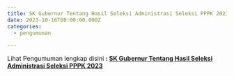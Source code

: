 ```yaml
---
title: SK Gubernur Tentang Hasil Seleksi Administrasi Seleksi PPPK 2023
date: 2023-10-16T00:00:00.000Z
categories:
  - pengumuman

---
```


Lihat Pengumuman lengkap disini **: [SK Gubernur Tentang Hasil Seleksi Administrasi Seleksi PPPK 2023](https://bkd.nttprov.go.id/web/wp-content/uploads/2023/10/134-SK-Gubernur-Tentang-Hasil-Seleksi-Administrasi-Seleksi-PPPK-2023.pdf)**
